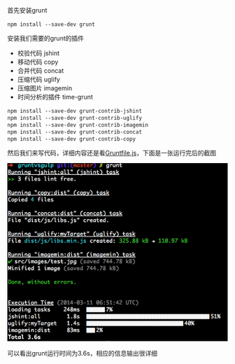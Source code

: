 首先安装grunt

```
npm install --save-dev grunt
```

安装我们需要的grunt的插件

* 校验代码 jshint 
* 移动代码 copy
* 合并代码 concat
* 压缩代码 uglify
* 压缩图片 imagemin
* 时间分析的插件 time-grunt

```
npm install --save-dev grunt-contrib-jshint
npm install --save-dev grunt-contrib-uglify
npm install --save-dev grunt-contrib-imagemin
npm install --save-dev grunt-contrib-concat
npm install --save-dev grunt-contrib-copy
```

然后我们来写代码，详细内容还是看[Gruntfile.js](./Gruntfile.js)，下面是一张运行完后的截图

![](./images/grunt-result.png)

可以看出grunt运行时间为3.6s，相应的信息输出很详细

